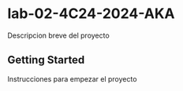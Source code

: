 # lab-02-4C24-2024-AKA

Descripcion breve del proyecto

## Getting Started

Instrucciones para empezar el proyecto

